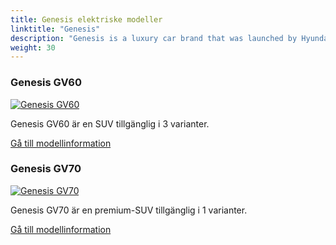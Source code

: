 ```yaml
---
title: Genesis elektriske modeller
linktitle: "Genesis"
description: "Genesis is a luxury car brand that was launched by Hyundai Motor Group in 2015. It aims to provide positive and innovative experiences for its customers through its design, performance, and service."
weight: 30
---
```

<!-- markdownlint-disable MD033 -->
<!-- markdownlint-disable MD010 -->


<div class="container shadow p-3 mb-5 bg-body-tertiary rounded border">
<h3> Genesis GV60</h3>
	<div class="row">
		<div class="col col-12 col-md-6">
			<a href="gv60"><img src="https://media.evkx.net/multimedia/models/genesis/gv60/gv60_sport/main_1_st.jpg" class="img-fluid" alt="Genesis GV60" ></a>
		</div>
		<div class="col col-12 col-md-6">
<p>
Genesis GV60 är en SUV tillgänglig i 3 varianter.
</p>
	<a href="gv60/" class="btn btn-outline-primary" role="button">Gå till modellinformation</a>
		</div>
	</div>
</div>
<div class="container shadow p-3 mb-5 bg-body-tertiary rounded border">
<h3> Genesis GV70</h3>
	<div class="row">
		<div class="col col-12 col-md-6">
			<a href="gv70"><img src="https://media.evkx.net/multimedia/models/genesis/gv70/electrified_gv70/main_1_st.jpg" class="img-fluid" alt="Genesis GV70" ></a>
		</div>
		<div class="col col-12 col-md-6">
<p>
Genesis GV70 är en premium-SUV tillgänglig i 1 varianter.
</p>
	<a href="gv70/" class="btn btn-outline-primary" role="button">Gå till modellinformation</a>
		</div>
	</div>
</div>
